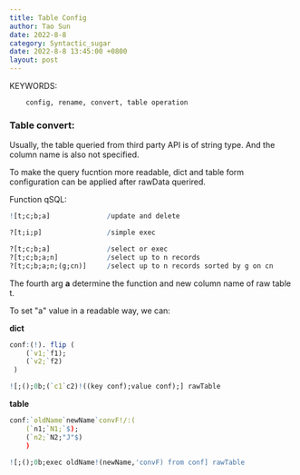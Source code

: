 ```yaml
---
title: Table Config
author: Tao Sun
date: 2022-8-8
category: Syntactic_sugar
date: 2022-8-8 13:45:00 +0800
layout: post
---
```


KEYWORDS:

        config, rename, convert, table operation

### Table convert:
Usually, the table queried from third party API is of string type. And the column name is also not specified.

To make the query fucntion more readable, dict and table form configuration can be applied after rawData querired.

Function qSQL:
```q
![t;c;b;a]              /update and delete

?[t;i;p]                /simple exec

?[t;c;b;a]              /select or exec
?[t;c;b;a;n]            /select up to n records
?[t;c;b;a;n;(g;cn)]     /select up to n records sorted by g on cn
```
The fourth arg **a** determine the function and new column name of raw table t.

To set "a" value in a readable way, we can:

**dict**
```q
conf:(!). flip (
    (`v1;`f1);
    (`v2;`f2)
 )

![;();0b;(`c1`c2)!((key conf);value conf);] rawTable
```
**table**
```q
conf:`oldName`newName`convF!/:(
    (`n1;`N1;`$);
    (`n2;`N2;"J"$)
    )

![;();0b;exec oldName!(newName,'convF) from conf] rawTable
```